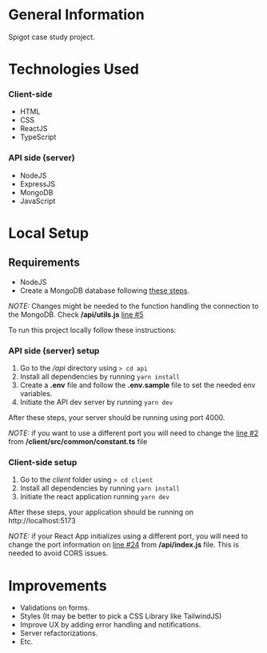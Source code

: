# General Information

Spigot case study project.

# Technologies Used
### Client-side
- HTML
- CSS
- ReactJS
- TypeScript

### API side (server)
- NodeJS
- ExpressJS
- MongoDB
- JavaScript

# Local Setup
## Requirements
- NodeJS 
- Create a MongoDB database following [these steps](https://www.mongodb.com/basics/create-database#option-1).

*NOTE:* Changes might be needed to the function handling the connection to the MongoDB. Check **/api/utils.js** [line #5](https://github.com/Yergeni/spigot-study-case/blob/fd7cef7daa41783226b8949febf8706d3f5f70ab/api/utils.js#L5)

To run this project locally follow these instructions:

### API side (server) setup
1. Go to the */api* directory using `> cd api`
2. Install all dependencies by running `yarn install`
3. Create a **.env** file and follow the **.env.sample** file to set the needed env variables.
4. Initiate the API dev server by running `yarn dev` 

After these steps, your server should be running using port 4000.

*NOTE:* if you want to use a different port you will need to change the [line #2](https://github.com/Yergeni/spigot-study-case/blob/fd7cef7daa41783226b8949febf8706d3f5f70ab/client/src/common/constants.ts#L2) from **/client/src/common/constant.ts** file

### Client-side setup
1. Go to the *client* folder using `> cd client`
2. Install all dependencies by running `yarn install`
3. Initiate the react application running `yarn dev` 

After these steps, your application should be running on http://localhost:5173

*NOTE:* if your React App initializes using a different port, you will need to change the port information on [line #24](https://github.com/Yergeni/spigot-study-case/blob/fd7cef7daa41783226b8949febf8706d3f5f70ab/api/index.js#L24) from **/api/index.js** file. This is needed to avoid CORS issues.

# Improvements
- Validations on forms.
- Styles (It may be better to pick a CSS Library like TailwindJS)
- Improve UX by adding error handling and notifications.
- Server refactorizations.
- Etc.

